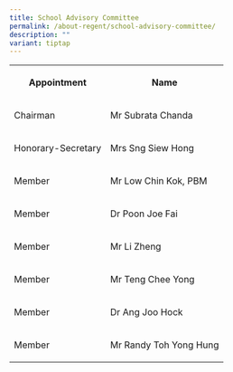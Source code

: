 ```yaml
---
title: School Advisory Committee
permalink: /about-regent/school-advisory-committee/
description: ""
variant: tiptap
---
```

<table><tbody><tr><th rowspan="1" colspan="1"><p>Appointment</p></th><th rowspan="1" colspan="1"><p>Name</p></th></tr><tr><td rowspan="1" colspan="1"><p>Chairman</p></td><td rowspan="1" colspan="1"><p>Mr Subrata Chanda</p></td></tr><tr><td rowspan="1" colspan="1"><p>Honorary-Secretary</p></td><td rowspan="1" colspan="1"><p>Mrs Sng Siew Hong</p></td></tr><tr><td rowspan="1" colspan="1"><p>Member</p></td><td rowspan="1" colspan="1"><p>Mr Low Chin Kok, PBM</p></td></tr><tr><td rowspan="1" colspan="1"><p>Member</p></td><td rowspan="1" colspan="1"><p>Dr Poon Joe Fai</p></td></tr><tr><td rowspan="1" colspan="1"><p>Member</p></td><td rowspan="1" colspan="1"><p>Mr Li Zheng</p></td></tr><tr><td rowspan="1" colspan="1"><p>Member</p></td><td rowspan="1" colspan="1"><p>Mr Teng Chee Yong</p></td></tr><tr><td rowspan="1" colspan="1"><p>Member</p></td><td rowspan="1" colspan="1"><p>Dr Ang Joo Hock</p></td></tr><tr><td rowspan="1" colspan="1"><p>Member</p></td><td rowspan="1" colspan="1"><p>Mr Randy Toh Yong Hung</p></td></tr></tbody></table><p></p>